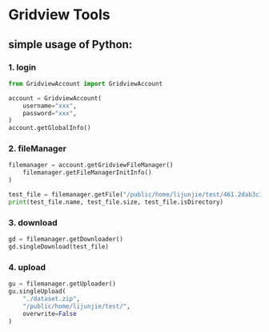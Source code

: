 # Gridview Tools

## simple usage of Python:

### 1. login

```python
from GridviewAccount import GridviewAccount

account = GridviewAccount(
    username="xxx",
    password="xxx",
)
account.getGlobalInfo()
```

### 2. fileManager

```python
filemanager = account.getGridviewFileManager()
    filemanager.getFileManagerInitInfo()
)

test_file = filemanager.getFile("/public/home/lijunjie/test/461.2dab3c1f.js")
print(test_file.name, test_file.size, test_file.isDirectory)
```

### 3. download

```python
gd = filemanager.getDownloader()
gd.singleDownload(test_file)
```

### 4. upload

```python
gu = filemanager.getUploader()
gu.singleUpload(
    "./dataset.zip",
    "/public/home/lijunjie/test/",
    overwrite=False
)
```